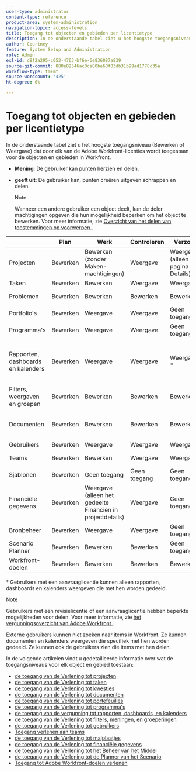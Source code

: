 ```yaml
---
user-type: administrator
content-type: reference
product-area: system-administration
navigation-topic: access-levels
title: Toegang tot objecten en gebieden per licentietype
description: In de onderstaande tabel ziet u het hoogste toegangsniveau (Bewerken of Weergave) dat door elk van de Adobe Workfront-licenties wordt toegestaan voor de objecten en gebieden in Workfront.
author: Courtney
feature: System Setup and Administration
role: Admin
exl-id: d8f2a295-c053-4763-bf6e-6e836087a839
source-git-commit: 880e82546ac0ca80be60f03db31b99ad1778c35a
workflow-type: tm+mt
source-wordcount: '425'
ht-degree: 0%

---
```


# Toegang tot objecten en gebieden per licentietype

In de onderstaande tabel ziet u het hoogste toegangsniveau (Bewerken of Weergave) dat door elk van de Adobe Workfront-licenties wordt toegestaan voor de objecten en gebieden in Workfront.

* **Mening**: De gebruiker kan punten herzien en delen.
* **geeft uit**: De gebruiker kan, punten creëren uitgeven schrappen en delen.

  >[!NOTE]
  >
  >Wanneer een andere gebruiker een object deelt, kan de deler machtigingen opgeven die hun mogelijkheid beperken om het object te bewerken. Voor meer informatie, zie [ Overzicht van het delen van toestemmingen op voorwerpen ](../../../workfront-basics/grant-and-request-access-to-objects/sharing-permissions-on-objects-overview.md).

|   | Plan | Werk | Controleren | Verzoek | Extern |
|---|---|---|---|---|---|
| Projecten | Bewerken | Bewerken (zonder Maken-machtigingen) | Weergave | Weergeven (alleen de pagina Details) | Geen toegang |
| Taken | Bewerken | Bewerken | Weergave | Weergave | Weergave |
| Problemen | Bewerken | Bewerken | Bewerken | Bewerken | Geen toegang |
| Portfolio&#39;s | Bewerken | Weergave | Weergave | Geen toegang | Geen toegang |
| Programma&#39;s | Bewerken | Weergave | Weergave | Geen toegang | Geen toegang |
| Rapporten, dashboards en kalenders | Bewerken | Weergave | Weergave | Weergave &#42; | Weergeven (alleen voor kalenders, geen machtigingen voor delen) |
| Filters, weergaven en groepen | Bewerken | Bewerken | Bewerken | Bewerken | Geen toegang |
| Documenten | Bewerken | Bewerken | Bewerken | Bewerken | Weergave (geen machtigingen voor delen) |
| Gebruikers | Bewerken | Weergave | Weergave | Weergave | Weergave |
| Teams | Bewerken | Bewerken | Weergave | Weergave | Geen toegang |
| Sjablonen | Bewerken | Geen toegang | Geen toegang | Geen toegang | Geen toegang |
| Financiële gegevens | Bewerken | Weergave (alleen het gedeelte Financiën in projectdetails) | Weergave | Geen toegang | Geen toegang |
| Bronbeheer | Bewerken | Weergave | Weergave | Geen toegang | Geen toegang |
| Scenario Planner | Bewerken | Bewerken | Bewerken | Geen toegang | Geen toegang |
| Workfront-doelen | Bewerken | Bewerken | Bewerken | Bewerken | Geen toegang |

&#42; Gebruikers met een aanvraaglicentie kunnen alleen rapporten, dashboards en kalenders weergeven die met hen worden gedeeld.

>[!NOTE]
>
>Gebruikers met een revisielicentie of een aanvraaglicentie hebben beperkte mogelijkheden voor delen. Voor meer informatie, zie [ het vergunningsoverzicht van Adobe Workfront ](../../../administration-and-setup/add-users/access-levels-and-object-permissions/wf-licenses.md).
>
>Externe gebruikers kunnen niet zoeken naar items in Workfront. Ze kunnen documenten en kalenders weergeven die specifiek met hen worden gedeeld. Ze kunnen ook de gebruikers zien die items met hen delen.

In de volgende artikelen vindt u gedetailleerde informatie over wat de toegangsniveaus voor elk object en gebied toestaan:

* [ de toegang van de Verlening tot projecten ](../../../administration-and-setup/add-users/configure-and-grant-access/grant-access-projects.md)
* [ de toegang van de Verlening tot taken ](../../../administration-and-setup/add-users/configure-and-grant-access/grant-access-tasks.md)
* [ de toegang van de Verlening tot kwesties ](../../../administration-and-setup/add-users/configure-and-grant-access/grant-access-issues.md)
* [ de toegang van de Verlening tot documenten ](../../../administration-and-setup/add-users/configure-and-grant-access/grant-access-documents.md)
* [ de toegang van de Verlening tot portefeuilles ](../../../administration-and-setup/add-users/configure-and-grant-access/grant-access-portfolios.md)
* [ de toegang van de Verlening tot programma&#39;s ](../../../administration-and-setup/add-users/configure-and-grant-access/grant-access-programs.md)
* [ de toegang van de vergunning tot rapporten, dashboards, en kalenders ](../../../administration-and-setup/add-users/configure-and-grant-access/grant-access-reports-dashboards-calendars.md)
* [ de toegang van de Verlening tot filters, meningen, en groeperingen ](../../../administration-and-setup/add-users/configure-and-grant-access/grant-access-fvg.md)
* [ de toegang van de Verlening tot gebruikers ](../../../administration-and-setup/add-users/configure-and-grant-access/grant-access-other-users.md)
* [Toegang verlenen aan teams](../../../administration-and-setup/add-users/configure-and-grant-access/grant-access-teams.md)
* [ de toegang van de Verlening tot malplaatjes ](../../../administration-and-setup/add-users/configure-and-grant-access/grant-access-templates.md)
* [ de toegang van de Verlening tot financiële gegevens ](../../../administration-and-setup/add-users/configure-and-grant-access/grant-access-financial.md)
* [ de toegang van de Verlening tot het Beheer van het Middel ](../../../administration-and-setup/add-users/configure-and-grant-access/grant-access-resource-management.md)
* [ de toegang van de Verlening tot de Planner van het Scenario ](../../../administration-and-setup/add-users/configure-and-grant-access/grant-access-sp.md)
* [Toegang tot Adobe Workfront-doelen verlenen](../../../administration-and-setup/add-users/configure-and-grant-access/grant-access-goals.md)
